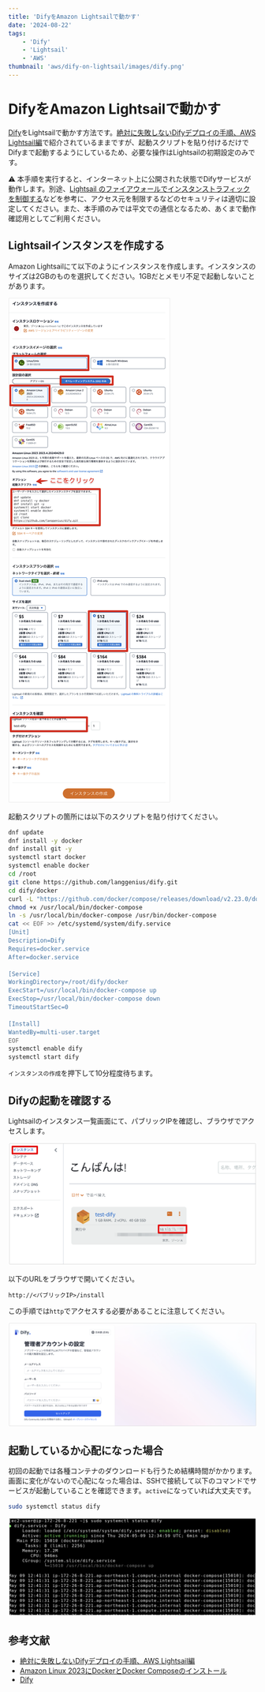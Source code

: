 ```yaml
---
title: 'DifyをAmazon Lightsailで動かす'
date: '2024-08-22'
tags:
    - 'Dify'
    - 'Lightsail'
    - 'AWS'
thumbnail: 'aws/dify-on-lightsail/images/dify.png'
---
```


# DifyをAmazon Lightsailで動かす

[Dify](https://dify.ai/jp)をLightsailで動かす方法です。[絶対に失敗しないDifyデプロイの手順、AWS Lightsail編](https://note.com/sangmin/n/nbb4db69784e8)で紹介されているままですが、起動スクリプトを貼り付けるだけでDifyまで起動するようにしているため、必要な操作はLightsailの初期設定のみです。

<aside>
⚠️ 本手順を実行すると、インターネット上に公開された状態でDifyサービスが動作します。別途、<a href="https://docs.aws.amazon.com/ja_jp/lightsail/latest/userguide/understanding-firewall-and-port-mappings-in-amazon-lightsail.html">Lightsail のファイアウォールでインスタンストラフィックを制御する</a>などを参考に、アクセス元を制限するなどのセキュリティは適切に設定してください。また、本手順のみでは平文での通信となるため、あくまで動作確認用としてご利用ください。
</aside>

## Lightsailインスタンスを作成する

Amazon Lightsailにて以下のようにインスタンスを作成します。インスタンスのサイズは2GBのものを選択してください。1GBだとメモリ不足で起動しないことがあります。

![](images/lightsail.png)

起動スクリプトの箇所には以下のスクリプトを貼り付けてください。

```bash
dnf update
dnf install -y docker
dnf install git -y
systemctl start docker
systemctl enable docker
cd /root
git clone https://github.com/langgenius/dify.git
cd dify/docker
curl -L "https://github.com/docker/compose/releases/download/v2.23.0/docker-compose-$(uname -s)-$(uname -m)" -o /usr/local/bin/docker-compose
chmod +x /usr/local/bin/docker-compose
ln -s /usr/local/bin/docker-compose /usr/bin/docker-compose
cat << EOF >> /etc/systemd/system/dify.service
[Unit]
Description=Dify
Requires=docker.service
After=docker.service

[Service]
WorkingDirectory=/root/dify/docker
ExecStart=/usr/local/bin/docker-compose up
ExecStop=/usr/local/bin/docker-compose down
TimeoutStartSec=0

[Install]
WantedBy=multi-user.target
EOF
systemctl enable dify
systemctl start dify
```

`インスタンスの作成`を押下して10分程度待ちます。

## Difyの起動を確認する

Lightsailのインスタンス一覧画面にて、パブリックIPを確認し、ブラウザでアクセスします。

![](images/instance.png)

以下のURLをブラウザで開いてください。

```
http://<パブリックIP>/install
```

この手順では`http`でアクセスする必要があることに注意してください。

![](images/dify.png)

## 起動しているか心配になった場合

初回の起動では各種コンテナのダウンロードも行うため結構時間がかかります。画面に変化がないので心配になった場合は、SSHで接続して以下のコマンドでサービスが起動していることを確認できます。`active`になっていれば大丈夫です。

```bash
sudo systemctl status dify
```

![](images/systemctl.png)

## 参考文献

* [絶対に失敗しないDifyデプロイの手順、AWS Lightsail編](https://note.com/sangmin/n/nbb4db69784e8)
* [Amazon Linux 2023にDockerとDocker Composeのインストール](https://zenn.dev/rock_penguin/articles/28875c7b0a5e30)
* [Dify](https://dify.ai/jp)